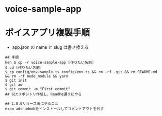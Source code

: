 # voice-sample-app

# ボイスアプリ複製手順

- app.json の name と slug は書き換える

```
## 手順
ken $ cp -r voice-sample-app [作りたい名前]
$ cd [作りたい名前]
$ cp config/env.sample.ts config/env.ts && rm -rf .git && rm README.md && rm -rf node_module && yarn
$ git init
$ git ad
$ git commit -m "First commit"
## Gitリポジトリ作成し、ReadMe通りにやる
```

```
## 1.0.0リリース後にやること
expo-ads-admobをインストールしてコメントアウトを外す

```
